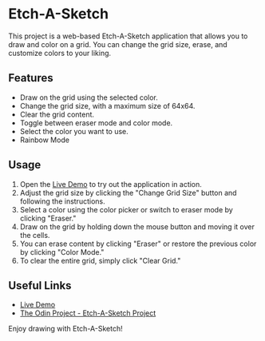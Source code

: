 # Etch-A-Sketch

This project is a web-based Etch-A-Sketch application that allows you to draw and color on a grid. You can change the grid size, erase, and customize colors to your liking.

## Features

- Draw on the grid using the selected color.
- Change the grid size, with a maximum size of 64x64.
- Clear the grid content.
- Toggle between eraser mode and color mode.
- Select the color you want to use.
- Rainbow Mode

## Usage

1. Open the [Live Demo](https://causadev.github.io/Etch-a-Sketch/) to try out the application in action.
2. Adjust the grid size by clicking the "Change Grid Size" button and following the instructions.
3. Select a color using the color picker or switch to eraser mode by clicking "Eraser."
4. Draw on the grid by holding down the mouse button and moving it over the cells.
5. You can erase content by clicking "Eraser" or restore the previous color by clicking "Color Mode."
6. To clear the entire grid, simply click "Clear Grid."

## Useful Links

- [Live Demo](https://causadev.github.io/Etch-a-Sketch/)
- [The Odin Project - Etch-A-Sketch Project](https://www.theodinproject.com/paths/foundations/courses/foundations/lessons/etch-a-sketch-project)

Enjoy drawing with Etch-A-Sketch!
